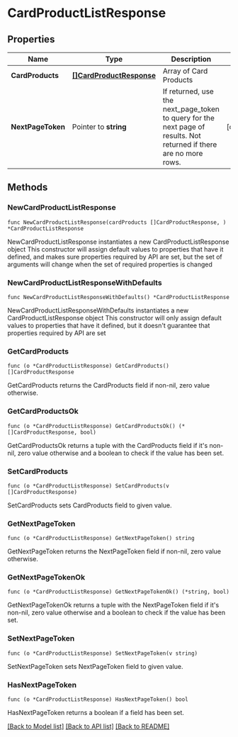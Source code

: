 # CardProductListResponse

## Properties

Name | Type | Description | Notes
------------ | ------------- | ------------- | -------------
**CardProducts** | [**[]CardProductResponse**](CardProductResponse.md) | Array of Card Products | 
**NextPageToken** | Pointer to **string** | If returned, use the next_page_token to query for the next page of results. Not returned if there are no more rows. | [optional] 

## Methods

### NewCardProductListResponse

`func NewCardProductListResponse(cardProducts []CardProductResponse, ) *CardProductListResponse`

NewCardProductListResponse instantiates a new CardProductListResponse object
This constructor will assign default values to properties that have it defined,
and makes sure properties required by API are set, but the set of arguments
will change when the set of required properties is changed

### NewCardProductListResponseWithDefaults

`func NewCardProductListResponseWithDefaults() *CardProductListResponse`

NewCardProductListResponseWithDefaults instantiates a new CardProductListResponse object
This constructor will only assign default values to properties that have it defined,
but it doesn't guarantee that properties required by API are set

### GetCardProducts

`func (o *CardProductListResponse) GetCardProducts() []CardProductResponse`

GetCardProducts returns the CardProducts field if non-nil, zero value otherwise.

### GetCardProductsOk

`func (o *CardProductListResponse) GetCardProductsOk() (*[]CardProductResponse, bool)`

GetCardProductsOk returns a tuple with the CardProducts field if it's non-nil, zero value otherwise
and a boolean to check if the value has been set.

### SetCardProducts

`func (o *CardProductListResponse) SetCardProducts(v []CardProductResponse)`

SetCardProducts sets CardProducts field to given value.


### GetNextPageToken

`func (o *CardProductListResponse) GetNextPageToken() string`

GetNextPageToken returns the NextPageToken field if non-nil, zero value otherwise.

### GetNextPageTokenOk

`func (o *CardProductListResponse) GetNextPageTokenOk() (*string, bool)`

GetNextPageTokenOk returns a tuple with the NextPageToken field if it's non-nil, zero value otherwise
and a boolean to check if the value has been set.

### SetNextPageToken

`func (o *CardProductListResponse) SetNextPageToken(v string)`

SetNextPageToken sets NextPageToken field to given value.

### HasNextPageToken

`func (o *CardProductListResponse) HasNextPageToken() bool`

HasNextPageToken returns a boolean if a field has been set.


[[Back to Model list]](../README.md#documentation-for-models) [[Back to API list]](../README.md#documentation-for-api-endpoints) [[Back to README]](../README.md)


